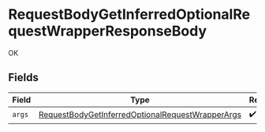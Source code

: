 # RequestBodyGetInferredOptionalRequestWrapperResponseBody

OK


## Fields

| Field                                                                                                                           | Type                                                                                                                            | Required                                                                                                                        | Description                                                                                                                     |
| ------------------------------------------------------------------------------------------------------------------------------- | ------------------------------------------------------------------------------------------------------------------------------- | ------------------------------------------------------------------------------------------------------------------------------- | ------------------------------------------------------------------------------------------------------------------------------- |
| `args`                                                                                                                          | [RequestBodyGetInferredOptionalRequestWrapperArgs](../../models/operations/RequestBodyGetInferredOptionalRequestWrapperArgs.md) | :heavy_check_mark:                                                                                                              | N/A                                                                                                                             |